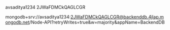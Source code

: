avsaditya1234
2JWaFDMCkQAGLCGR


mongodb+srv://avsaditya1234:2JWaFDMCkQAGLCGR@backenddb.4jlap.mongodb.net/Node-API?retryWrites=true&w=majority&appName=BackendDB